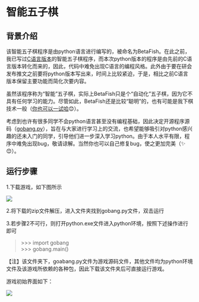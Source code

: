 # 智能五子棋
## 背景介绍
该智能五子棋程序是由python语言进行编写的，被命名为BetaFish。在此之前，我已写过[C语言版本](https://pan.baidu.com/s/1toO9jcBoPtSO7DzAR5LVUg "点击下载exe文件")的智能五子棋程序，而本次python版本的程序是由先前的C语言版本转化而来的，因此，代码中难免出现C语言的编程风格。此外由于要在研会发布推文之前要将python版本写出来，时间上比较紧迫，于是，相比之前C语言版本保留主要功能而简化次要内容。

虽然该程序称为“智能”五子棋，实际上BetaFish只是个“自动化”五子棋，因为它不具有任何学习的能力。尽管如此，BetaFish还是比较“聪明”的，也有可能是我下棋技术一般（[你也可以一试哈](https://pan.baidu.com/s/1toO9jcBoPtSO7DzAR5LVUg "点击下载试玩"):blush:）。

考虑到也许有很多同学不会python语言甚至没有编程基础，因此决定开源程序源码（[gobang.py](https://github.com/little-carp/gobang/blob/master/gobang.py "点击查看")），旨在与大家进行学习上的交流，也希望能够吸引对python感兴趣的还未入门的同学，引导他们进一步深入学习python。由于本人水平有限，程序中难免出现bug，敬请谅解。当然你也可以自己修复bug，使之更加完美（:sparkles:😊）。

## 运行步骤
1.下载游戏，如下图所示

![](https://i.imgur.com/cN8FGRv.png)

2.将下载的zip文件解压，进入文件夹找到gobang.py文件，双击运行

3.若步骤2不可行，则打开python.exe文件进入python环境，按照下述操作进行即可
>\>>> import gobang  
>\>>> gobang.main()

【注】该文件夹下，goabang.py文件为游戏源码文件，其他文件均为python环境文件及该游戏所依赖的各种包，因此下载该文件夹后可直接运行游戏。

游戏初始界面如下：

![](https://i.imgur.com/fyBn1FC.png)


